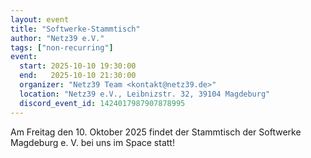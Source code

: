 ```yaml
---
layout: event
title: "Softwerke-Stammtisch"
author: "Netz39 e.V."
tags: ["non-recurring"]
event:
  start: 2025-10-10 19:30:00 
  end:   2025-10-10 21:30:00 
  organizer: "Netz39 Team <kontakt@netz39.de>" 
  location: "Netz39 e.V., Leibnizstr. 32, 39104 Magdeburg"
  discord_event_id: 1424017987907878995
---
```

Am Freitag den 10. Oktober 2025 findet der Stammtisch der Softwerke Magdeburg e. V. bei uns im Space statt!
<!-- event imported from discord manual changes may be overwritten -->